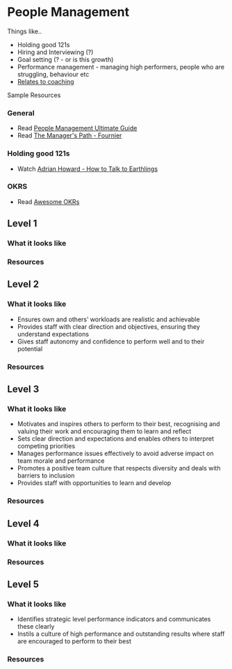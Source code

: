 # People Management

Things like..
- Holding good 121s
- Hiring and Interviewing (?)
- Goal setting (? - or is this growth)
- Performance management - managing high performers, people who are struggling, behaviour etc
- [Relates to coaching](Coaching.md)

Sample Resources

### General
- Read [People Management Ultimate Guide](https://www.makingbusinessmatter.co.uk/people-management-skills-ultimate/)
- Read [The Manager's Path - Fournier](https://www.amazon.com/Managers-Path-Leaders-Navigating-Growth/dp/1491973897)

### Holding good 121s
- Watch  [Adrian Howard - How to Talk to Earthlings](https://www.youtube.com/watch?v=B1wgGzO6SIg)

### OKRS
- Read [Awesome OKRs](https://github.com/domenicosolazzo/awesome-okr)

## Level 1

### What it looks like

### Resources

## Level 2

### What it looks like

- Ensures own and others’ workloads are realistic and achievable
- Provides staff with clear direction and objectives, ensuring they understand expectations
- Gives staff autonomy and confidence to perform well and to their potential


### Resources

## Level 3

### What it looks like

- Motivates and inspires others to perform to their best, recognising and valuing their work and encouraging them to learn and reflect
- Sets clear direction and expectations and enables others to interpret competing priorities
- Manages performance issues effectively to avoid adverse impact on team morale and performance
- Promotes a positive team culture that respects diversity and deals with barriers to inclusion
- Provides staff with opportunities to learn and develop

### Resources

## Level 4

### What it looks like

### Resources

## Level 5

### What it looks like
- Identifies strategic level performance indicators and communicates these clearly
- Instils a culture of high performance and outstanding results where staff are encouraged to perform to their best

### Resources